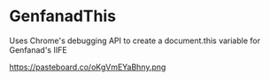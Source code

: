 # GenfanadThis
Uses Chrome's debugging API to create a document.this variable for Genfanad's IIFE

https://pasteboard.co/oKgVmEYaBhny.png
